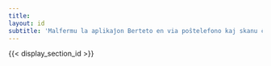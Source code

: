 ```yaml
---
title:
layout: id
subtitle: 'Malfermu la aplikaĵon Berteto en via poŝtelefono kaj skanu ĉi-kodon por kontakti <span class="c-name"></span>-on'
---
```


{{< display_section_id >}}
